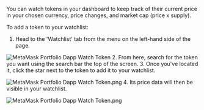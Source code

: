 You can watch tokens in your dashboard to keep track of their current price in your chosen currency, price changes, and market cap (price x supply). 


To add a token to your watchlist:


1. Head to the 'Watchlist' tab from the menu on the left-hand side of the page.


![MetaMask Portfolio Dapp Watch Token](https://support.metamask.io/hc/article_attachments/12507416361627)
2. From here, search for the token you want using the search bar the top of the screen.
3. Once you've located it, click the star next to the token to add it to your watchlist.


![MetaMask Portfolio Dapp Watch Token.png](https://support.metamask.io/hc/article_attachments/12507389632667)
4. Its price data will then be visible in your watchlist.


![MetaMask Portfolio Dapp Watch Token.png](https://support.metamask.io/hc/article_attachments/12507389631643)
